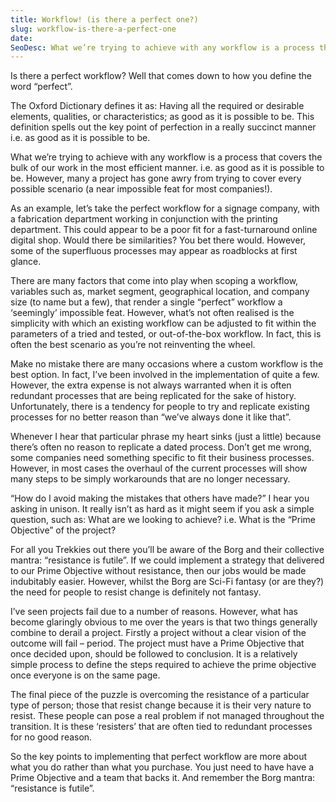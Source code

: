```yaml
---
title: Workflow! (is there a perfect one?)
slug: workflow-is-there-a-perfect-one
date:
SeoDesc: What we’re trying to achieve with any workflow is a process that covers the bulk of our work in the most efficient manner.
---
```


Is there a perfect workflow?
Well that comes down to how you define the word “perfect”.

The Oxford Dictionary defines it as: Having all the required or desirable elements, qualities, or characteristics; as good as it is possible to be. This definition spells out the key point of perfection in a really succinct manner i.e. as good as it is possible to be.

What we’re trying to achieve with any workflow is a process that covers the bulk of our work in the most efficient manner. i.e. as good as it is possible to be. However, many a project has gone awry from trying to cover every possible scenario (a near impossible feat for most companies!).

As an example, let’s take the perfect workflow for a signage company, with a fabrication department working in conjunction with the printing department. This could appear to be a poor fit for a fast-turnaround online digital shop. Would there be similarities? You bet there would. However, some of the superfluous processes may appear as roadblocks at first glance.

There are many factors that come into play when scoping a workflow, variables such as, market segment, geographical location, and company size (to name but a few), that render a single “perfect” workflow a ‘seemingly’ impossible feat. However, what’s not often realised is the simplicity with which an existing workflow can be adjusted to fit within the parameters of a tried and tested, or out-of-the-box workflow. In fact, this is often the best scenario as you’re not reinventing the wheel.

Make no mistake there are many occasions where a custom workflow is the best option. In fact, I’ve been involved in the implementation of quite a few. However, the extra expense is not always warranted when it is often redundant processes that are being replicated for the sake of history. Unfortunately, there is a tendency for people to try and replicate existing processes for no better reason than “we’ve always done it like that”.

Whenever I hear that particular phrase my heart sinks (just a little) because there’s often no reason to replicate a dated process. Don’t get me wrong, some companies need something specific to fit their business processes. However, in most cases the overhaul of the current processes will show many steps to be simply workarounds that are no longer necessary.

“How do I avoid making the mistakes that others have made?” I hear you asking in unison. It really isn’t as hard as it might seem if you ask a simple question, such as: What are we looking to achieve? i.e. What is the “Prime Objective” of the project?

For all you Trekkies out there you’ll be aware of the Borg and their collective mantra: “resistance is futile”. If we could implement a strategy that delivered to our Prime Objective without resistance, then our jobs would be made indubitably easier. However, whilst the Borg are Sci-Fi fantasy (or are they?) the need for people to resist change is definitely not fantasy.

I’ve seen projects fail due to a number of reasons. However, what has become glaringly obvious to me over the years is that two things generally combine to derail a project. Firstly a project without a clear vision of the outcome will fail – period. The project must have a Prime Objective that once decided upon, should be followed to conclusion. It is a relatively simple process to define the steps required to achieve the prime objective once everyone is on the same page.

The final piece of the puzzle is overcoming the resistance of a particular type of person; those that resist change because it is their very nature to resist. These people can pose a real problem if not managed throughout the transition. It is these ‘resisters’ that are often tied to redundant processes for no good reason.

So the key points to implementing that perfect workflow are more about what you do rather than what you purchase. You just need to have have a Prime Objective and a team that backs it. And remember the Borg mantra: “resistance is futile”.
